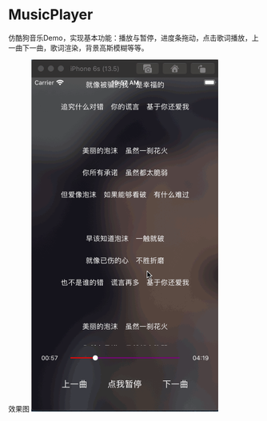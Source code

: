 # MusicPlayer
仿酷狗音乐Demo，实现基本功能：播放与暂停，进度条拖动，点击歌词播放，上一曲下一曲，歌词渲染，背景高斯模糊等等。

效果图
![image](https://github.com/anjunDeveloper/MusicPlayer/blob/master/%E6%95%88%E6%9E%9C%E5%9B%BE.gif)
